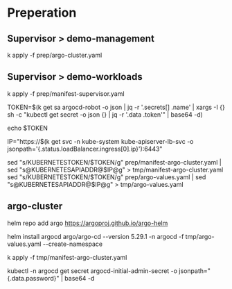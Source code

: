 # Preperation

## Supervisor > demo-management

k apply -f prep/argo-cluster.yaml

## Supervisor > demo-workloads

k apply -f prep/manifest-supervisor.yaml

TOKEN=$(k get sa argocd-robot -o json | jq -r '.secrets[] .name' | xargs -I {} sh -c "kubectl get secret -o json {} | jq -r '.data .token'" | base64 -d)

echo $TOKEN

IP="https://$(k get svc -n kube-system kube-apiserver-lb-svc -o jsonpath='{.status.loadBalancer.ingress[0].ip}'):6443"

sed "s/KUBERNETESTOKEN/$TOKEN/g" prep/manifest-argo-cluster.yaml | sed "s@KUBERNETESAPIADDR@$IP@g" > tmp/manifest-argo-cluster.yaml
sed "s/KUBERNETESTOKEN/$TOKEN/g" prep/argo-values.yaml | sed "s@KUBERNETESAPIADDR@$IP@g" > tmp/argo-values.yaml

## argo-cluster

helm repo add argo https://argoproj.github.io/argo-helm

helm install argocd argo/argo-cd --version 5.29.1 -n argocd -f tmp/argo-values.yaml --create-namespace

k apply -f tmp/manifest-argo-cluster.yaml

kubectl -n argocd get secret argocd-initial-admin-secret -o jsonpath="{.data.password}" | base64 -d

